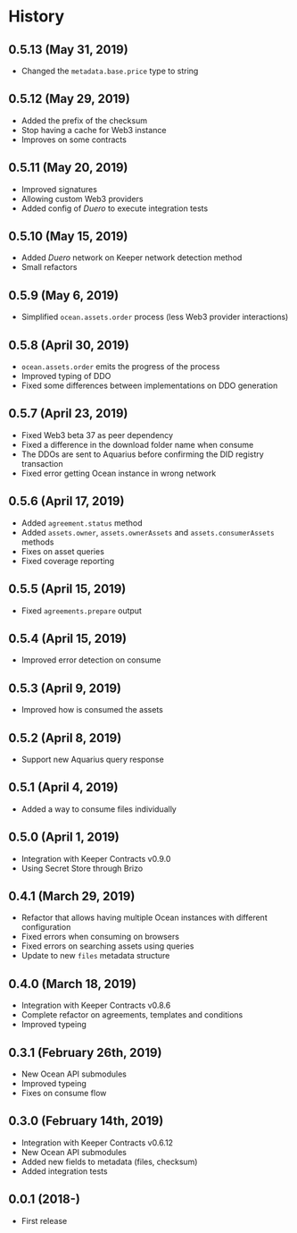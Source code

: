 History
=======

0.5.13 (May 31, 2019)
-------------------------

* Changed the `metadata.base.price` type to string

0.5.12 (May 29, 2019)
-------------------------

* Added the prefix of the checksum
* Stop having a cache for Web3 instance
* Improves on some contracts

0.5.11 (May 20, 2019)
-------------------------

* Improved signatures
* Allowing custom Web3 providers
* Added config of _Duero_ to execute integration tests

0.5.10 (May 15, 2019)
-------------------------

* Added _Duero_ network on Keeper network detection method
* Small refactors

0.5.9 (May 6, 2019)
-------------------------

* Simplified `ocean.assets.order` process (less Web3 provider interactions)

0.5.8 (April 30, 2019)
-------------------------

* `ocean.assets.order` emits the progress of the process
* Improved typing of DDO
* Fixed some differences between implementations on DDO generation

0.5.7 (April 23, 2019)
-------------------------

* Fixed Web3 beta 37 as peer dependency
* Fixed a difference in the download folder name when consume
* The DDOs are sent to Aquarius before confirming the DID registry transaction
* Fixed error getting Ocean instance in wrong network

0.5.6 (April 17, 2019)
-------------------------

* Added `agreement.status` method
* Added `assets.owner`, `assets.ownerAssets` and `assets.consumerAssets` methods
* Fixes on asset queries
* Fixed coverage reporting

0.5.5 (April 15, 2019)
-------------------------

* Fixed `agreements.prepare` output

0.5.4 (April 15, 2019)
-------------------------

* Improved error detection on consume

0.5.3 (April 9, 2019)
-------------------------

* Improved how is consumed the assets

0.5.2 (April 8, 2019)
-------------------------

* Support new Aquarius query response

0.5.1 (April 4, 2019)
-------------------------

* Added a way to consume files individually

0.5.0 (April 1, 2019)
-------------------------

* Integration with Keeper Contracts v0.9.0
* Using Secret Store through Brizo

0.4.1 (March 29, 2019)
-------------------------

* Refactor that allows having multiple Ocean instances with different configuration
* Fixed errors when consuming on browsers
* Fixed errors on searching assets using queries
* Update to new `files` metadata structure

0.4.0 (March 18, 2019)
-------------------------

* Integration with Keeper Contracts v0.8.6
* Complete refactor on agreements, templates and conditions
* Improved typeing

0.3.1 (February 26th, 2019)
-------------------------

* New Ocean API submodules
* Improved typeing
* Fixes on consume flow

0.3.0 (February 14th, 2019)
-------------------------

* Integration with Keeper Contracts v0.6.12
* New Ocean API submodules
* Added new fields to metadata (files, checksum)
* Added integration tests


0.0.1 (2018-)
------------------

* First release